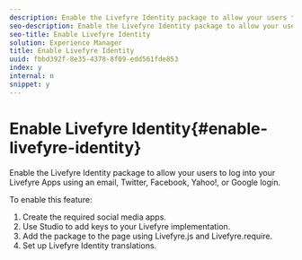 ```yaml
---
description: Enable the Livefyre Identity package to allow your users to log into your Livefyre Apps using an email, Twitter, Facebook, Yahoo!, or Google login.
seo-description: Enable the Livefyre Identity package to allow your users to log into your Livefyre Apps using an email, Twitter, Facebook, Yahoo!, or Google login.
seo-title: Enable Livefyre Identity
solution: Experience Manager
title: Enable Livefyre Identity
uuid: fbbd392f-8e35-4378-8f09-edd561fde853
index: y
internal: n
snippet: y
---
```


# Enable Livefyre Identity{#enable-livefyre-identity}

Enable the Livefyre Identity package to allow your users to log into your Livefyre Apps using an email, Twitter, Facebook, Yahoo!, or Google login.

To enable this feature:

1. Create the required social media apps.
1. Use Studio to add keys to your Livefyre implementation.
1. Add the package to the page using Livefyre.js and Livefyre.require.
1. Set up Livefyre Identity translations.
